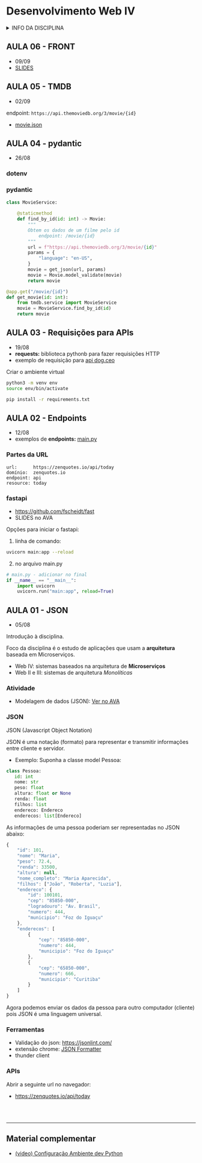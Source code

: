 # Desenvolvimento Web IV

<details>
<summary>INFO DA DISCIPLINA</summary>

- **[AVA](https://ava.ifpr.edu.br/course/view.php?id=14063)**
- Curso: TADS
- Período: 4°
- Horário: terça, 19:00 às 22:20 (Lab 2)
- Período letivo: **2025/2**
- Aulas: 05/08/25 à dez/25
- **[Repositório](https://github.com/fscheidt/web4)**

</details>

## AULA 06 - FRONT
- 09/09
- [SLIDES](https://docs.google.com/presentation/d/1d9bO0FdiFtp6inSJtT78i9O0t1QHhzWcw2zp5jUhleM/edit?usp=sharing)

## AULA 05 - TMDB
- 02/09

endpoint: `https://api.themoviedb.org/3/movie/{id}`
- [movie.json](/data/movie.json)

## AULA 04 - pydantic
- 26/08

### dotenv

### pydantic

```python
class MovieService:
    
    @staticmethod
    def find_by_id(id: int) -> Movie:
        """ 
        Obtem os dados de um filme pelo id 
            endpoint: /movie/{id}
        """
        url = f"https://api.themoviedb.org/3/movie/{id}"
        params = {
            "language": "en-US",
        }
        movie = get_json(url, params)
        movie = Movie.model_validate(movie)
        return movie
```

```python
@app.get("/movie/{id}")
def get_movie(id: int):
    from tmdb.service import MovieService
    movie = MovieService.find_by_id(id)
    return movie
```


## AULA 03 - Requisições para APIs
- 19/08
- **requests:** biblioteca pythonb para fazer requisições HTTP
- exemplo de requisição para [api dog.ceo](aulas/aula3-requests/dogs.py)


Criar o ambiente virtual

```bash
python3 -m venv env
source env/bin/activate

pip install -r requirements.txt
```


## AULA 02 - Endpoints

- 12/08
- exemplos de **endpoints:** [main.py](aulas/aula2-endpoints/main.py)


### Partes da URL

```
url:      https://zenquotes.io/api/today
domínio:  zenquotes.io
endpoint: api
resource: today
```

### fastapi

- https://github.com/fscheidt/fast
- SLIDES no AVA

Opções para iniciar o fastapi:

1) linha de comando:

```bash
uvicorn main:app --reload
```

2) no arquivo main.py

```python
# main.py - adicionar no final
if __name__ == "__main__":
    import uvicorn
    uvicorn.run("main:app", reload=True)
```

## AULA 01 - JSON
- 05/08

Introdução à disciplina.

Foco da disciplina é o estudo de aplicações que usam a **arquitetura** baseada em Microserviços.

- Web IV: sistemas baseados na arquitetura de **Microserviços** 
- Web II e III: sistemas de arquitetura *Monolíticas*

### Atividade

- Modelagem de dados (JSON): [Ver no AVA](https://ava.ifpr.edu.br/course/view.php?id=14063)


### JSON

JSON (Javascript Object Notation)

JSON é uma notação (formato) para representar e transmitir informações entre cliente e servidor. 

- Exemplo: Suponha a classe model Pessoa:


```python
class Pessoa:
   id: int
   nome: str
   peso: float
   altura: float or None
   renda: float
   filhos: list
   endereco: Endereco
   enderecos: list[Endereco]
```

As informações de uma pessoa poderiam ser representadas no JSON abaixo:

```js
{
    "id": 101,
    "nome": "Maria",
    "peso": 72.4,
    "renda": 33500,
    "altura": null,
    "nome_completo": "Maria Aparecida",
    "filhos": ["João", "Roberta", "Luzia"],
    "endereco": {
        "id": 100101,
        "cep": "85850-000",
        "logradouro": "Av. Brasil",
        "numero": 444,
        "municipio": "Foz do Iguaçu"
    },
    "enderecos": [
        {
            "cep": "85850-000",
            "numero": 444,
            "municipio": "Foz do Iguaçu"
        },
        {
            "cep": "65850-000",
            "numero": 666,
            "municipio": "Curitiba"
        }
    ]
}

```

Agora podemos enviar os dados da pessoa para outro computador (cliente) pois JSON é uma linguagem universal.

### Ferramentas

- Validação do json: https://jsonlint.com/
- extensão chrome: [JSON Formatter](https://chromewebstore.google.com/detail/json-formatter/bcjindcccaagfpapjjmafapmmgkkhgoa)
- thunder client


### APIs

Abrir a seguinte url no navegador: 
- https://zenquotes.io/api/today




<br>
<br>

---

## Material complementar
- [(video) Configuração Ambiente dev Python](https://youtu.be/rqIrIfuyRmc)

